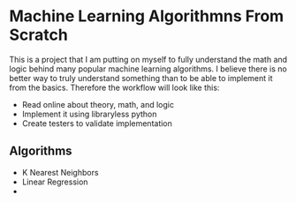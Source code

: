 # Machine Learning Algorithmns From Scratch

This is a project that I am putting on myself to fully understand the math and logic behind many popular machine learning algorithms. I believe there is no better way to truly understand something than to be able to implement it from the basics. Therefore the workflow will look like this: 
 - Read online about theory, math, and logic
 - Implement it using libraryless python
 - Create testers to validate implementation

## Algorithms
- K Nearest Neighbors
- Linear Regression
- 
